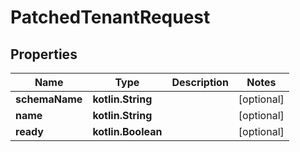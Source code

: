
# PatchedTenantRequest

## Properties
Name | Type | Description | Notes
------------ | ------------- | ------------- | -------------
**schemaName** | **kotlin.String** |  |  [optional]
**name** | **kotlin.String** |  |  [optional]
**ready** | **kotlin.Boolean** |  |  [optional]




